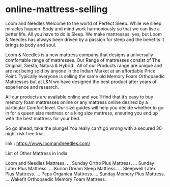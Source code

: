 # online-mattress-selling

Loom and Needles
Welcome to the world of Perfect Sleep. While we sleep miracles happen. Body and mind work harmoniously so that we can live a better life. All you have to do is Sleep. We make mattresses, yes, but Loom & Needles has always been driven by a passion for sleep and the benefits it brings to body and soul.

Loom & Needles is a new mattress company that designs a universally comfortable range of mattresses. Our Range of mattresses consist of The Original, Siesta, Natura & Hybrid . All of our Products range are unique and are not being sold by anyone in the Indian Market at an affordable Price Point. Typically everyone is selling the same old Memory Foam Orthopaedic Mattresses but at L&N we have designed the best product after years of experience and research. 

All our products are available online and you’ll find that it’s easy to buy memory foam mattresses online or any mattress online desired by a particular Comfort level. Our size guides will help you decide whether to go in for a queen size mattress or a king size mattress, ensuring you end up with the best mattress for your bed.

So go ahead, take the plunge! You really can’t go wrong with a secured 30 night risk free trial.

link : https://www.loomandneedles.com/

List of Other Mattress in India

Loom and Needles Mattress. ...
Sunday Ortho Plus Mattress. ...
Sunday Latex Plus Mattress. ...
Kurlon Dream Sleep Mattress. ...
Sleepwell Latex Plus Mattress. ...
Peps Organica Mattress. ...
Sunday Memory Plus Mattress. ...
Wakefit Orthopaedic Memory Foam Mattress.
